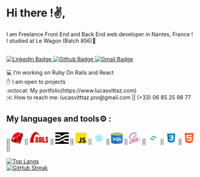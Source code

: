 # Hi there !✌️,
I am Freelance Front End and Back End web developer in Nantes, France ! <br>
I studied at Le Wagon (Batch 856)🚋 <br><br>

<div id="badges">
  <a href="https://www.linkedin.com/in/lucas-vittaz-739a9713b/?original_referer=" target="blank">
    <img src="https://img.shields.io/badge/LinkedIn-blue?style=for-the-badge&logo=linkedin&logoColor=white" alt="LinkedIn Badge"/>
  </a>
  <a href="https://github.com/lucas-vittaz" target="blank">
    <img src="https://img.shields.io/badge/github-%23121011.svg?style=for-the-badge&logo=github&logoColor=white" alt="Github Badge"/>
  </a>
  <a href="mailto:lucasvittaz.pro@gmail.com" target="blank">
    <img src="https://img.shields.io/badge/Gmail-D14836?style=for-the-badge&logo=gmail&logoColor=white" alt="Gmail Badge"/>
  </a>
</div>
<br>
💻 I’m working on Ruby On Rails and React<br>
✋ I am open to projects<br>
:octocat: My portfolio(https://www.lucasvittaz.com)<br>
✉️ How to reach me: lucasvitttaz.pro@gmail.com || (+33) 06 85 25 98 77<br>

## My languages and tools⚙️ :
|| <img src="https://github.com/Lucas-vittaz/Lucas-Vittaz/blob/main/img/ruby.png" alt="ruby" height="30" width="30"/> || <img src="https://github.com/Lucas-vittaz/Lucas-Vittaz/blob/main/img/rails.png" alt="ROR" height="35" width="50"/> || <img src="https://github.com/Lucas-vittaz/Lucas-Vittaz/blob/main/img/stimulus.png" alt="Stimulus" height="30" width="35"/> || <img src="https://github.com/Lucas-vittaz/Lucas-Vittaz/blob/main/img/js-icon.png" alt="Javascript" height="30" width="30"/> || <img src="https://github.com/Lucas-vittaz/Lucas-Vittaz/blob/main/img/react.png" alt="ReactJS" height="30" width="30"/> || <img src="https://github.com/Lucas-vittaz/Lucas-Vittaz/blob/main/img/sql(1).png" alt="SQL" height="30" width="30"/> || <img src="https://github.com/Lucas-vittaz/Lucas-Vittaz/blob/main/img/sass.png" alt="SCSS" height="30" width="30"/> || <img src="https://github.com/Lucas-vittaz/Lucas-Vittaz/blob/main/img/tailwind.png" alt="TAILWIND CSS" height="30" width="30"/> || <img src="https://github.com/Lucas-vittaz/Lucas-Vittaz/blob/main/img/css.png" alt="CSS" height="30" width="30"/> || <img src="https://github.com/Lucas-vittaz/Lucas-Vittaz/blob/main/img/html.png" alt="HTML" height="30" width="30"/> ||
<br>
<br>
[![Top Langs](https://github-readme-stats.vercel.app/api/top-langs/?username=lucas-vittaz&layout=compact&theme=vision-friendly-dark)](https://github.com/lucas-vittaz/github-readme-stats)<br>
[![GitHub Streak](http://github-readme-streak-stats.herokuapp.com?user=lucas-vittaz&theme=elegant)](https://git.io/streak-stats)
